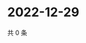 # 2022-12-29

共 0 条

<!-- BEGIN WEIBO -->
<!-- 最后更新时间 Thu Dec 29 2022 01:12:13 GMT+0800 (China Standard Time) -->

<!-- END WEIBO -->
